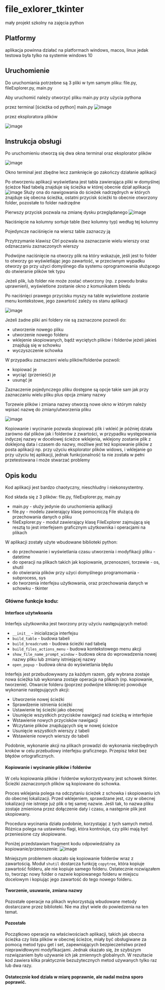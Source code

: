 # file_exlorer_tkinter

 mały projekt szkolny na zajęcia python
 
 ## Platformy
 
 aplikacja powinna działać na platformach windows, macos, linux jedak testowa była tylko na systemie windows 10

## Uruchomienie

Do uruchomiania potrzebne są 3 pliki w tym samym pliku: file.py, fileExplorer.py, main.py

Aby uruchomić należy otworzyć pliku main.py przy użycia pythona

przez terminal [ścieżka od python] main.py
![image](https://github.com/piotrSzokalski/file_exlorer_tkinter/assets/101019797/01665cbb-eec6-4598-b3be-7bd16403a1d2)

przez eksploratora plików

![image](https://github.com/piotrSzokalski/file_exlorer_tkinter/assets/101019797/830c5fd7-5830-4a90-acb7-bc6662764c06)

## Instrukcja obsługi

Po uruchomieniu otworzą się dwa okna terminal oraz eksplorator plików

![image](https://github.com/piotrSzokalski/file_exlorer_tkinter/assets/101019797/34b9ce63-0ce8-45fe-b5dd-1d47763ec448)

Okno terminal jest zbędne lecz zamknięcie go zakończy działanie aplikacji

Po otworzeniu aplikacji wyświetlana jest tabla zawierająca pliki w domyślnej ścieżce
Nad tabelą znajduje się ścieżka w której obecnie dział aplikacja
![image](https://github.com/piotrSzokalski/file_exlorer_tkinter/assets/101019797/e1714939-90ee-4939-91ce-740395410b16)
Służy ona do nawigowania do ścieżek nadrzędnych w których znajduje się obecna ścieżka, ostatni przycisk ścieżki to obecnie otworzony folder, pozostałe to folder nadrzędne

Pierwszy przycisk pozwala na zmianę dysku przeglądanego
![image](https://github.com/piotrSzokalski/file_exlorer_tkinter/assets/101019797/bf57026f-b89a-4dd4-b590-06c1343ee4c0)

Naciśnięcie na kolumny sortuje table (bez kolumny typ) według tej kolumny

Pojedyncze naciśnięcie na wiersz table zaznaczy ją

Przytrzymanie klawisz Ctrl pozwala na zaznaczanie wielu wierszy oraz odznaczaniu zaznaczonych wierszy

Podwójne naciśnięcie na otworzy plik na który wskazuje, jeśli jest to folder to otworzy go wyświetlając jego zawartość, w przeciwnym wypadku otworzy go przy użyci domyślnego dla systemu oprogramowania służącego do otwieranie plików tek typu

Jeżeli plik, lub folder nie może zostać otworzony (np. z powodu braku uprawnień), wyświetlone zostanie okno z komunikatem bledu

Po naciśnięci prawego przycisku myszy na table wyświetlone zostanie menu kontekstowe, jego zawartość zależy os stanu aplikacji

![image](https://github.com/piotrSzokalski/file_exlorer_tkinter/assets/101019797/a88cfe07-329d-46ad-9cdf-90c20f3e9a78)

Jeżeli żadne pliki ani foldery nie są zaznaczone pozwoli do:
- utworzenie nowego pliku
- utworzenie nowego folderu
- wklejenie skopiowanych, bądź wyciętych plików i folderów jeżeli jakieś znajdują się w schowku
- wyczyszczenie schowka

W przypadku zaznaczeni wielu plików/folderów pozwoli:
- kopiować je
- wyciąć (przenieść) je
- usunąć je

Zaznaczenie pojedynczego pliku dostępne są opcje takie sam jak przy zaznaczaniu wielu pliku plus opcja zmiany nazwy

Torzewie plików i zmiana nazwy otworzą nowe okno w którym należy wpisać nazwę do zmiany/utworzenia pliku

![image](https://github.com/piotrSzokalski/file_exlorer_tkinter/assets/101019797/1cfe4da5-569a-47e2-97ee-f8ad6cb35b0e)

Kopiowanie i wycinanie pozwala skopiować plik i wkleić je później działa zarówno dal plików jak i folderów z zwartości, w przypadku występowania indyczej nazwy w docelowej ścieżce wklejenia, wklejony zostanie plik z doklejoną data i czasem do nazwy, możliwe jest też kopiowanie plików z posta aplikacji np. przy użyciu eksplorator plików widows, i wklejanie go przy użyciu tej aplikacji, jednak funkcjonalność ta nie została w pełni przetestowana i może stwarzać problemy

## Opis kodu

Kod aplikacji jest bardzo chaotyczny, nieschludny i niekonsystentny.

Kod składa się z 3 plików: file.py, fileExplorer.py, main.py

- main.py - służy jedynie do uruchomienia aplikacji
- file.py - modelu zawierający klasę pomocniczą File służącą do przechowania danych o pliku
- fileExplorer.py - moduł zawierający klasę FileExplorer zajmującą się resztą to jest interfejsem graficznym użytkownika i operacjami na plikach

W aplikacji zostały użyte wbudowane biblioteki python:
-  do przechowanie i wyświetlania czasu utworzenia i modyfikacji pliku - datetime
-  do operacji na plikach takich jak kopiowanie, przenoszeni, torzewie - os, shutil
-  do otwierania plików przy użyci domyślnego programomania - subprocess, sys
-  do tworzenia interfejsu użytkowania, oraz przechowania danych w schowku - tkinter

### Główne funkcje kodu:



#### Interface użytwkoania

Interfejs użytkownika jest tworzony przy użyciu następujących metod:
- `__init__` - inicializacja interfejsu
- `build_table` - budowa tabeli
- `build_breadcrumb` - budowa ścieżki nad tabelą
- `build_files_actions_menu` - budowa kontekstowego menu akcji
- `show_file_name_prompt_window` - budowa okna do wprowadzenia nowej nazwy pliku lub zmiany istniejącej nazwy
- `open_popup` - budowa okna do wyświetlania błędu

Interfejs jest przebudowywany za każdym razem, gdy wybrana zostaje nowa ścieżka lub wykonana zostaje operacja na plikach (np. kopiowanie, tworzenie).
Otwarcie folderu (poprzez podwójne kliknięcie) powoduje wykonanie następujących akcji:
- Utworzenie nowej ścieżki
- Sprawdzenie istnienia ścieżki
- Ustawienie tej ścieżki jako obecnej
- Usunięcie wszystkich przycisków nawigacji nad ścieżką w interfejsie
- Wstawienie nowych przycisków nawigacji
- Wczytanie plików znajdujących się w nowej ścieżce
- Usunięcie wszystkich wierszy z tabeli
- Wstawienie nowych wierszy do tabeli

Podobnie, wykonanie akcji na plikach prowadzi do wykonania niezbędnych kroków w celu przebudowy interfejsu graficznego. Przepisz tekst bez błędów ortograficznych.




#### Kopiowanie i wycinanie plików i folderów

W celu kopiowania plików i folderów wykorzystywany jest schowek tkinter. Ścieżki zaznaczonych plików są kopiowane do schowka.

Proces wklejania polega na odczytaniu ścieżek z schowka i skopiowaniu ich do obecnej lokalizacji. Przed wklejeniem, sprawdzane jest, czy w obecnej lokalizacji nie istnieje już plik o tej samej nazwie. Jeśli tak, to nazwa pliku zostaje zmieniona przez dołączenie daty i czasu, a następnie plik jest skopiowany.

Procedura wycinania działa podobnie, korzystając z tych samych metod. Różnica polega na ustawieniu flagi, która kontroluje, czy pliki mają być przeniesione czy skopiowane.

Poniżej przedstawiam fragment kodu odpowiedzialny za kopiowanie/przenoszenie:
![image](https://github.com/piotrSzokalski/file_exlorer_tkinter/assets/101019797/08f973bc-cf25-49a5-8401-0dd4607f1aa6)

Mniejszym problemem okazało się kopiowanie folderów wraz z zawartością. Moduł `shutil` dostarcza funkcję `copytree`, która kopiuje zawartość folderu, ale nie kopiuje samego folderu. Ostatecznie rozwiązałem to, tworząc nowy folder o nazwie kopiowanego folderu w miejscu docelowym i kopiując jego zawartość do tego nowego folderu.

#### Tworzenie, usuwanie, zmiana nazwy

Pozostałe operacje na plikach wykorzystują wbudowane metody dostarczane przez biblioteki. Nie ma zbyt wiele do powiedzenia na ten temat.

#### Pozostałe

Początkowo operacje na właściwościach aplikacji, takich jak obecna ścieżka czy lista plików w obecnej ścieżce, miały być obsługiwane za pomocą metod typu get i set, zapewniających bezpieczeństwo przed nieprawidłowymi modyfikacjami. Jednak okazało się, że szybszym rozwiązaniem było używanie ich jak zmiennych globalnych. W rezultacie kod zawiera kilka praktycznie bezużytecznych metod używanych tylko raz lub dwa razy.

#### Ostatecznie kod działa w miarę poprawnie, ale nadal można sporo poprawić.

